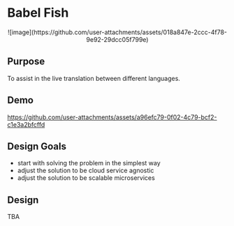 # Babel Fish
<p align="center">
  ![image](https://github.com/user-attachments/assets/018a847e-2ccc-4f78-9e92-29dcc05f799e)
</p>

## Purpose

To assist in the live translation between different languages.


## Demo
https://github.com/user-attachments/assets/a96efc79-0f02-4c79-bcf2-c1e3a2bfcffd


## Design Goals
- start with solving the problem in the simplest way
- adjust the solution to be cloud service agnostic
- adjust the solution to be scalable microservices

## Design

TBA
